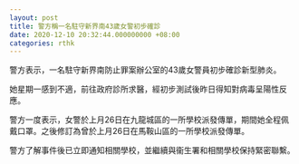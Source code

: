 ```yaml
---
layout: post
title: 警方稱一名駐守新界南43歲女警初步確診
date: 2020-12-10 20:32:44.000000000 +08:00
categories: rthk
---
```


警方表示，一名駐守新界南防止罪案辦公室的43歲女警員初步確診新型肺炎。

她星期一感到不適，前往政府診所求醫，經初步測試後昨日得知對病毒呈陽性反應。

警方一度表示，女警於上月26日在九龍城區的一所學校派發傳單，期間她全程佩戴口罩。之後修訂為曾於上月26日在馬鞍山區的一所學校派發傳單。

警方了解事件後已立即通知相關學校，並繼續與衞生署和相關學校保持緊密聯繫。
